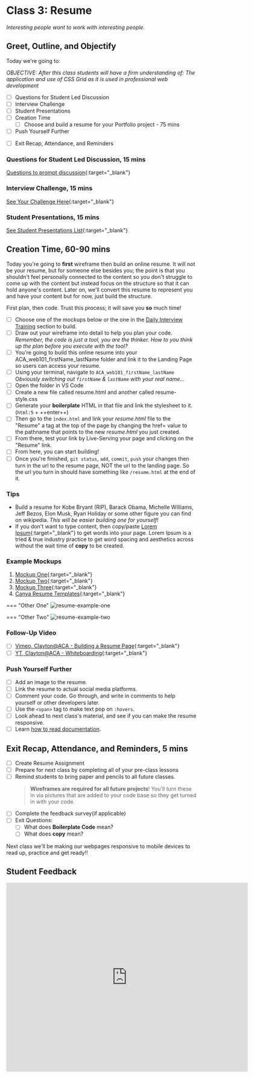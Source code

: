 # Class 3: Resume

<!-- ! HIDE FROM STUDENT; INSTRUCTOR ONLY CONTENT -->
<!-- ## Instructor Only Content - HIDE FROM STUDENTS -->

<!-- ! END INSTRUCTOR ONLY CONTENT -->

*Interesting people want to work with interesting people.*

## Greet, Outline, and Objectify

<!-- SMART: Specific, Measurable, Attainable, Relevant, and Timely. -->
<!-- https://examples.yourdictionary.com/well-written-examples-of-learning-objectives.html -->

Today we're going to:
  
*OBJECTIVE: After this class students will have a firm understanding of: The application and use of CSS Grid as it is used in professional web development*

- [ ] Questions for Student Led Discussion
- [ ] Interview Challenge
- [ ] Student Presentations
- [ ] Creation Time
    * [ ] Choose and build a resume for your Portfolio project - 75 mins
- [ ] Push Yourself Further
<!-- - [ ] Interview Questions: Blog to Show You Know -->
- [ ] Exit Recap, Attendance, and Reminders

### Questions for Student Led Discussion, 15 mins
<!-- This section should be structured with the 5E model: https://lesley.edu/article/empowering-students-the-5e-model-explained -->

[Questions to prompt discussion](./../additionalResources/questionsForDiscussion/qfd-class-3.md){:target="_blank"}

### Interview Challenge, 15 mins
<!-- The last two E happen here: elaborate and evaluate  -->
<!-- this sections should have a challenge that can be solved with the skills they've learned since their last class. -->
<!-- ! HIDDEN CONTENT: INSTRUCTOR ONLY -->
[See Your Challenge Here](./../additionalResources/interviewChallenges.md){:target="_blank"}
<!-- ! END HIDDEN CONTENT: INSTRUCTOR ONLY -->

### Student Presentations, 15 mins

[See Student Presentations List](./../additionalResources/studentPresentations.md){:target="_blank"}

## Creation Time, 60-90 mins

Today you're going to **first** wireframe then build an online resume. It will not be your resume, but for someone else besides you; the point is that you shouldn't feel personally connected to the content so you don't struggle to come up with the content but instead focus on the structure so that it can hold anyone's content. Later on, we'll convert this resume to represent you and have your content but for now, just build the structure.

First plan, then code. Trust this process; it will save you **so** much time!

- [ ] Choose one of the mockups below or the one in the [Daily Interview Training](#interview-challenge) section to build.
- [ ] Draw out your wireframe into detail to help you plan your code. *Remember, the code is just a tool, you are the thinker. How to you think up the plan before you execute with the tool?*
- [ ] You're going to build this online resume into your ACA_web101_firstName_lastName folder and link it to the Landing Page so users can access your resume.
- [ ] Using your terminal, navigate to `ACA_web101_firstName_lastName` O*bviously switching out `firstName` & `lastName` with your real name...*
- [ ] Open the folder in VS Code
- [ ] Create a new file called resume.html and another called resume-style.css
- [ ] Generate your **boilerplate** HTML in that file and link the stylesheet to it. (`html:5` + ++enter++)
- [ ] Then go to the `index.html` and link your *resume.html* file to the "Resume" a tag at the top of the page by changing the href= value to the pathname that points to the new *resume.html* you just created.
- [ ] From there, test your link by Live-Serving your page and clicking on the "Resume" link.
- [ ] From here, you can start building!
- [ ] Once you're finished, `git status`, `add`, `commit`, `push` your changes then turn in the url to the resume page, NOT the url to the landing page. So the url you turn in should have something like `/resume.html` at the end of it.

### Tips

* Build a resume for Kobe Bryant (RIP), Barack Obama, Michelle Williams, Jeff Bezos, Elon Musk, Ryan Holiday or some other figure you can find on wikipedia. *This will be easier building one for yourself!*
* If you don't want to type content, then copy/paste [Lorem Ipsum](https://getlorem.com/){:target="_blank"} to get words into your page. Lorem Ipsum is a tried & true industry practice to get word spacing and aesthetics across without the wait time of **copy** to be created.

### Example Mockups

1. [Mockup One](https://www.resume-now.com/wp-content/uploads/2018/02/RB_Modern2_CTP1_rsm_1664x2153-hi_res.png){:target="_blank"}
1. [Mockup Two](https://img.resume.com/templates/2.png){:target="_blank"}
1. [Mockup Three](https://encrypted-tbn0.gstatic.com/images?q=tbn:ANd9GcTu_OJu366oz6ps7JRkLbnMfo5moNM6strMT1qTpUBrbdbEOdMzKg){:target="_blank"}
1. [Canva Resume Templates](https://www.canva.com/resumes/templates/){:target="_blank"}

=== "Other One"
    ![resume-example-one](./../images/resume-example-one.png)

=== "Other Two"
    ![resume-example-two](./../images/resume-example-two.png)

### Follow-Up Video

- [ ] [Vimeo, Clayton@ACA - Building a Resume Page](https://vimeo.com/292956427/ae48516429){:target="_blank"}
- [ ] [YT, Clayton@ACA - Whiteboarding](https://www.youtube.com/watch?v=iXf5DSCeyAA){:target="_blank"}

### Push Yourself Further

- [ ] Add an image to the resume.
- [ ] Link the resume to actual social media platforms.
- [ ] Comment your code. Go through, and write in comments to help yourself or other developers later.
- [ ] Use the `<span>` tag to make text pop on `:hovers`.
- [ ] Look ahead to next class's material, and see if you can make the resume responsive.
- [ ] Learn [how to read documentation](https://sweetcode.io/art-reading-documentation/).

## Exit Recap, Attendance, and Reminders, 5 mins

- [ ] Create Resume Assignment
- [ ] Prepare for next class by completing all of your pre-class lessons
- [ ] Remind students to bring paper and pencils to all future classes.
  > **Wireframes are required for all future projects**! You'll turn these in via pictures that are added to your code base so they get turned in with your code.
- [ ] Complete the feedback survey(if applicable)
- [ ] Exit Questions:
    * [ ] What does **Boilerplate Code** mean?
    * [ ] What does **copy** mean?

Next class we'll be making our webpages responsive to mobile devices to read up, practice and get ready!!

## Student Feedback

<iframe src="https://docs.google.com/forms/d/e/1FAIpQLSd85nNCk_MdnaXCsX7fWl3vYgcqvozzlK2cKq26d2g67Zh8Kg/viewform?embedded=true" width="640" height="500" frameborder="0" marginheight="0" marginwidth="0">Loading…</iframe>

<!-- <iframe id="openedx-zollege" src="https://openedx.zollege.com/feedback" style="width: 100%; height: 500px; border: 0">Browser not compatible.</iframe>
<script src="https://openedx.zollege.com/assets/index.js" type="application/javascript"></script> -->


<!-- TODO Create 3 question exit questions -->

<!-- TODO INSERT Student Feedback From -->

<!-- TODO INSERT *HIDDEN* Instruc tor Feedback Form -->

<!-- 
height/width = 1.777 ---- width="655" height="368"
cp workspace/resources/classOutlineTemplate.md docs/module-
 -->